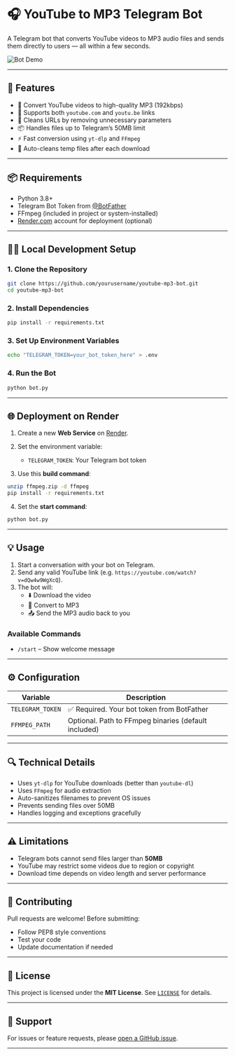 # 🎧 YouTube to MP3 Telegram Bot

A Telegram bot that converts YouTube videos to MP3 audio files and sends them directly to users — all within a few seconds.

![Bot Demo](https://imgur.com/a/MCUxDIm) <!-- Example screenshot placeholder -->

---

## 🚀 Features

- 🎵 Convert YouTube videos to high-quality MP3 (192kbps)
- 🔗 Supports both `youtube.com` and `youtu.be` links
- 🧹 Cleans URLs by removing unnecessary parameters
- 📦 Handles files up to Telegram’s 50MB limit
- ⚡ Fast conversion using `yt-dlp` and `FFmpeg`
- 🧼 Auto-cleans temp files after each download

---

## 📦 Requirements

- Python 3.8+
- Telegram Bot Token from [@BotFather](https://t.me/BotFather)
- FFmpeg (included in project or system-installed)
- [Render.com](https://render.com) account for deployment (optional)

---

## 🧑‍💻 Local Development Setup

### 1. Clone the Repository

```bash
git clone https://github.com/yourusername/youtube-mp3-bot.git
cd youtube-mp3-bot
```

### 2. Install Dependencies

```bash
pip install -r requirements.txt
```

### 3. Set Up Environment Variables

```bash
echo "TELEGRAM_TOKEN=your_bot_token_here" > .env
```

### 4. Run the Bot

```bash
python bot.py
```

---

## 🌐 Deployment on Render

1. Create a new **Web Service** on [Render](https://render.com/).
2. Set the environment variable:

   - `TELEGRAM_TOKEN`: Your Telegram bot token

3. Use this **build command**:

```bash
unzip ffmpeg.zip -d ffmpeg
pip install -r requirements.txt
```

4. Set the **start command**:

```bash
python bot.py
```

---

## 💡 Usage

1. Start a conversation with your bot on Telegram.
2. Send any valid YouTube link (e.g. `https://youtube.com/watch?v=dQw4w9WgXcQ`).
3. The bot will:
   - ⬇️ Download the video
   - 🔄 Convert to MP3
   - 📤 Send the MP3 audio back to you

### Available Commands

- `/start` – Show welcome message

---

## ⚙️ Configuration

| Variable        | Description                       |
|----------------|-----------------------------------|
| `TELEGRAM_TOKEN` | ✅ Required. Your bot token from BotFather |
| `FFMPEG_PATH`    | Optional. Path to FFmpeg binaries (default included) |

---

## 🔍 Technical Details

- Uses `yt-dlp` for YouTube downloads (better than `youtube-dl`)
- Uses `FFmpeg` for audio extraction
- Auto-sanitizes filenames to prevent OS issues
- Prevents sending files over 50MB
- Handles logging and exceptions gracefully

---

## ⚠️ Limitations

- Telegram bots cannot send files larger than **50MB**
- YouTube may restrict some videos due to region or copyright
- Download time depends on video length and server performance

---

## 🤝 Contributing

Pull requests are welcome! Before submitting:

- Follow PEP8 style conventions
- Test your code
- Update documentation if needed

---

## 📄 License

This project is licensed under the **MIT License**. See [`LICENSE`](LICENSE) for details.

---

## 🛟 Support

For issues or feature requests, please [open a GitHub issue](https://github.com/yourusername/youtube-mp3-bot/issues).

---
